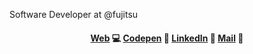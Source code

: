 Software Developer at @fujitsu

<h4 align="center">
<a href="https://www.alicianunez.net" target="_blank">Web</a> 💻
<a href="https://codepen.io/alicianunez" target="_blank"> Codepen</a> 🎨
<a href="https://www.linkedin.com/in/alicianunezisaac/" target="_blank">LinkedIn</a> 💼
<a href="mailto:info@alicianunez.net" target="_blank">Mail</a> 📨
</h4>
<!--
**alicianunex/alicianunex** is a ✨ _special_ ✨ repository because its `README.md` (this file) appears on your GitHub profile.
